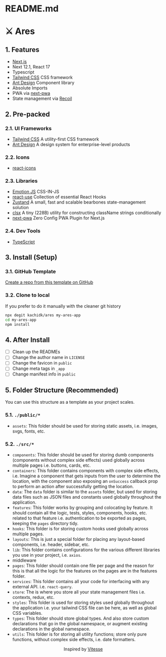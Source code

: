 # README.md

# ⚔ Ares

## 1. Features

- [Next.js](https://nextjs.org/)
- Next 12.1, React 17
- Typescript
- [Tailwind CSS](https://tailwindcss.com/) CSS framework
- [Ant Design](https://ant.design/) Component library
- Absolute Imports
- PWA via [next-pwa](https://github.com/shadowwalker/next-pwa)
- State management via [Recoil](https://recoiljs.org/)

## 2. Pre-packed

### 2.1. UI Frameworks

- [Tailwind CSS](https://tailwindcss.com/) A utility-first CSS framework
- [Ant Design](https://ant.design/) A design system for enterprise-level products

### 2.2. Icons

- [react-icons](https://react-icons.github.io/react-icons/)

### 2.3. Libraries

- [Emotion JS](https://emotion.sh/docs/introduction) CSS-IN-JS
- [react-use](https://github.com/streamich/react-use) Collection of essential React Hooks
- [Zustand](https://github.com/pmndrs/zustand) A small, fast and scalable bearbones state-management
  solution
- [clsx](https://github.com/lukeed/clsx) A tiny (228B) utility for constructing className strings
  conditionally
- [next-pwa](https://github.com/shadowwalker/next-pwa) Zero Config PWA Plugin for Next.js

### 2.4. Dev Tools

- [TypeScript](https://www.typescriptlang.org/)

## 3. Install (Setup)

### 3.1. GitHub Template

[Create a repo from this template on GitHub](https://github.com/kachidk/ares/generate)

### 3.2. Clone to local

If you prefer to do it manually with the cleaner git history

```bash
npx degit kachidk/ares my-ares-app
cd my-ares-app
npm install
```

## 4. After Install

- [ ] Clean up the READMEs
- [ ] Change the author name in `LICENSE`
- [ ] Change the favicon in `public`
- [ ] Change meta tags in `_app`
- [ ] Change manifest info in `public`

## 5. Folder Structure (Recommended)

You can use this structure as a template as your project scales.

### 5.1. `./public/*`

- `assets`: This folder should be used for storing static assets, i.e. images, svgs, fonts, etc.

### 5.2. `./src/*`

- `components`: This folder should be used for storing dumb components (components without complex
  side effects) used globally across multiple pages i.e. buttons, cards, etc.
- `containers`: This folder contains components with complex side effects, i.e. Imagine a component
  that gets inputs from the user to determine the location, with the component also exposing an
  `onSuccess` callback prop to perform an action after successfully getting the location.
- `data`: The `data` folder is similar to the `assets` folder, but used for storing data files such
  as JSON files and constants used globally throughout the application.
- `features`: This folder works by grouping and colocating by feature. It should contain all the
  logic, tests, styles, components, hooks, etc. related to that feature i.e. authentication to be
  exported as pages, keeping the `pages` directory tidy.
- `hooks`: This folder is for storing custom hooks used globally across multiple pages.
- `layouts`: This is just a special folder for placing any layout-based components, i.e. header,
  sidebar, etc.
- `lib`: This folder contains configurations for the various different libraries you use in your
  project, i.e. `axios`.
- middleware
- `pages`: This folder should contain one file per page and the reason for this is that all the
  logic for the features on the pages are in the features folder.
- `services`: This folder contains all your code for interfacing with any external API. i.e.
  `react-query`.
- `store`: The is where you store all your state management files i.e. contexts, redux, etc.
- `styles`: This folder is used for storing styles used globally throughout the application i.e.
  your tailwind CSS file can be here, as well as global CSS variables.
- `types`: This folder should store global types. And also store custom declarations that go in the
  global namespace, or augment existing declarations in the global namespace.
- `utils`: This folder is for storing all utility functions; store only pure functions, without
  complex side effects, i.e. date formatters.

<p align='center'>
Inspired by <a href="https://vitesse.netlify.app/">Vitesse<a/>
</p>
